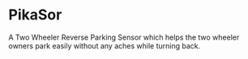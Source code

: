 # PikaSor
A Two Wheeler Reverse Parking Sensor which helps the two wheeler owners park easily without any aches while turning back.
